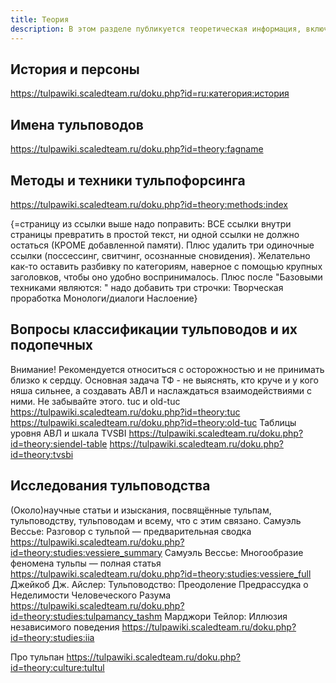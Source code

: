 ```yaml
---
title: Теория
description: В этом разделе публикуется теоретическая информация, включая описания техник, анализы разных гайдов и полезные заметки, которые позволят пытливому хосту обойти стереотипные ошибки. Здесь же мы рассматриваем культуру и историю тульповодства.
---
```


## История и персоны 
https://tulpawiki.scaledteam.ru/doku.php?id=ru:категория:история 
## Имена тульповодов 
https://tulpawiki.scaledteam.ru/doku.php?id=theory:fagname
## Методы и техники тульпофорсинга 
https://tulpawiki.scaledteam.ru/doku.php?id=theory:methods:index

{=страницу из ссылки выше надо поправить: ВСЕ ссылки внутри страницы превратить в простой текст, ни одной ссылки не должно остаться (КРОМЕ добавленной памяти). Плюс удалить три одиночные ссылки (поссессинг, свитчинг, осознанные сновидения). Желательно как-то оставить разбивку по категориям, наверное с помощью крупных заголовков, чтобы оно удобно воспринималось. Плюс после "Базовыми техниками являются: " надо добавить три строчки:
Творческая проработка
Монологи/диалоги
Наслоение}

## Вопросы классификации тульповодов и их подопечных
Внимание! Рекомендуется относиться с осторожностью и не принимать близко к сердцу. Основная задача ТФ - не выяснять, кто круче и у кого няша сильнее, а создавать АВЛ и наслаждаться взаимодействиями с ними. Не забывайте этого.
tuc и old-tuc https://tulpawiki.scaledteam.ru/doku.php?id=theory:tuc https://tulpawiki.scaledteam.ru/doku.php?id=theory:old-tuc
Таблицы уровня АВЛ и шкала TVSBI https://tulpawiki.scaledteam.ru/doku.php?id=theory:siendel-table https://tulpawiki.scaledteam.ru/doku.php?id=theory:tvsbi

## Исследования тульповодства
(Около)научные статьи и изыскания, посвящённые тульпам, тульповодству, тульповодам и всему, что с этим связано.
Самуэль Вессье: Разговор с тульпой — предварительная сводка https://tulpawiki.scaledteam.ru/doku.php?id=theory:studies:vessiere_summary
Самуэль Вессье: Многообразие феномена тульпы — полная статья https://tulpawiki.scaledteam.ru/doku.php?id=theory:studies:vessiere_full
Джейкоб Дж. Айслер: Тульповодство: Преодоление Предрассудка о Неделимости Человеческого Разума https://tulpawiki.scaledteam.ru/doku.php?id=theory:studies:tulpamancy_tashm
Марджори Тейлор: Иллюзия независимого поведения https://tulpawiki.scaledteam.ru/doku.php?id=theory:studies:iia

Про тульпан https://tulpawiki.scaledteam.ru/doku.php?id=theory:culture:tultul

